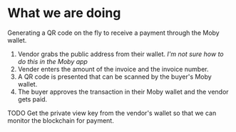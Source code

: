 # What we are doing

Generating a QR code on the fly to receive a payment through the Moby wallet.

1. Vendor grabs the public address from their wallet. *I'm not sure how to do this in the Moby app*
2. Vender enters the amount of the invoice and the invoice number.
3. A QR code is presented that can be scanned by the buyer's Moby wallet.
4. The buyer approves the transaction in their Moby wallet and the vendor gets paid.

TODO Get the private view key from the vendor's wallet so that we can monitor the blockchain for payment.